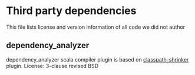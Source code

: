 # Third party dependencies

This file lists license and version information of all code we did not author

## dependency_analyzer

dependency_analyzer scala compiler plugin is based on [classpath-shrinker](https://github.com/scalacenter/classpath-shrinker) plugin.
License: 3-clause revised BSD
